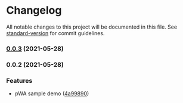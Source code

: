# Changelog

All notable changes to this project will be documented in this file. See [standard-version](https://github.com/conventional-changelog/standard-version) for commit guidelines.

### [0.0.3](https://github.com/minhuaF/blog/compare/v0.0.2...v0.0.3) (2021-05-28)

### 0.0.2 (2021-05-28)


### Features

* pWA sample demo ([4a99890](https://github.com/minhuaF/blog/commit/4a99890c51aa6026eb2b68618f2d6d7c4dd1da6c))
